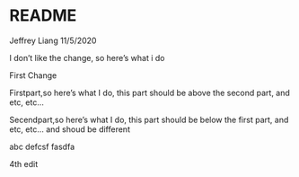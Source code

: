 README
================
Jeffrey Liang
11/5/2020

I don’t like the change, so here’s what i do

First Change

Firstpart,so here’s what I do, this part should be above the second
part, and etc, etc…

Secendpart,so here’s what I do, this part should be below the first
part, and etc, etc… and shoud be different

abc defcsf fasdfa

4th edit
